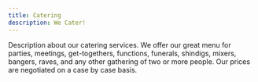 ```yaml
---
title: Catering
description: We Cater!
---
```

Description about our catering services. We offer our great menu for parties,
meetings, get-togethers, functions, funerals, shindigs, mixers, bangers, raves,
and any other gathering of two or more people. Our prices are negotiated on a 
case by case basis.